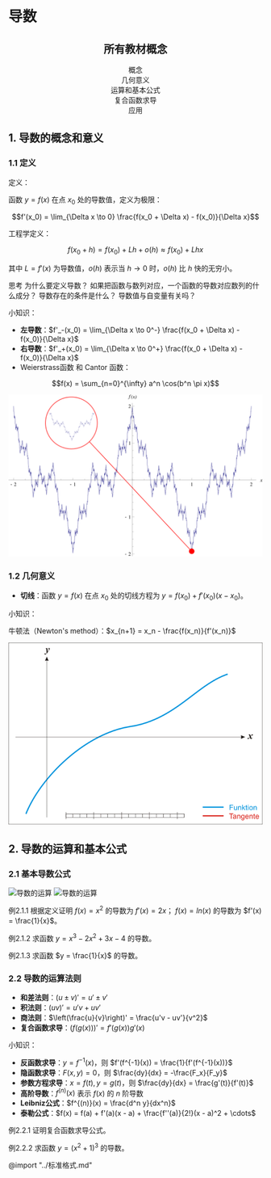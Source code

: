 <!-- markdownlint-disable MD033 MD001-->

# 导数

<h2 style = "text-align : center;"> 所有教材概念 </h2>

<ul style="text-align: center; padding-left:0;list-style-type: none;" >
    <li>概念</li>
    <li>几何意义</li>
    <li>运算和基本公式</li>
    <li>复合函数求导</li>
    <li>应用</li>
</ul>


## 1. 导数的概念和意义 

### 1.1 定义

<div class = "course">
    <span class="topicc">定义：</span>
   
</div>

<red>函数 $y = f(x)$ 在点 $x_0$ 处的导数值，定义为极限：</red>

$$f'(x_0) = \lim_{\Delta x \to 0} \frac{f(x_0 + \Delta x) - f(x_0)}{\Delta x}$$

<div class="extra_c">
    <span class="topice">工程学定义：</span>
</div>

<blue>$$ f(x_0+h) = f(x_0) + \textit{L}h + o(h) \approx f(x_0) + \textit{L} h x$$</blue>

<blue>其中 $\textit{L} = f'(x)$ 为导数值，$o(h)$ 表示当 $h \to 0$ 时，$o(h)$ 比 $h$ 快的无穷小。</blue>

<eg>思考</eg>
<comment style = "font-size: 1em">为什么要定义导数？</comment>
<comment style = "font-size: 1em">如果把函数与数列对应，一个函数的导数对应数列的什么成分？</comment>
<comment style = "font-size: 1em">导数存在的条件是什么？</comment>
<comment style = "font-size: 1em">导数值与自变量有关吗？</comment>

<div class="extra_c">
    <span class="topice">小知识：</span>
</div>

- **左导数**：$f'_-(x_0) = \lim_{\Delta x \to 0^-} \frac{f(x_0 + \Delta x) - f(x_0)}{\Delta x}$
- **右导数**：$f'_+(x_0) = \lim_{\Delta x \to 0^+} \frac{f(x_0 + \Delta x) - f(x_0)}{\Delta x}$
- Weierstrass函数 和 Cantor 函数：

$$f(x) = \sum_{n=0}^{\infty} a^n \cos(b^n \pi x)$$

![Weierstrass函数](image/WeierstrassFunction.svg)

### 1.2 几何意义

- **切线**：函数 $y = f(x)$ 在点 $x_0$ 处的切线方程为 $y = f(x_0) + f'(x_0)(x - x_0)$。

<div class="extra_c">
    <span class="topice">小知识：</span>
</div>

<blue>牛顿法（Newton's method）：$x_{n+1} = x_n - \frac{f(x_n)}{f'(x_n)}$</blue>

![切线](image/NewtonIteration_Ani.gif)



## 2. 导数的运算和基本公式

### 2.1 基本导数公式

![导数的运算](image/ds1j.png)
![导数的运算](image/ds2j.png)


<eg>例2.1.1</eg>
<comment style = "font-size: 1em">根据定义证明  $f(x) = x^2$ 的导数为 $f'(x) = 2x$； $f(x) = ln(x)$ 的导数为 $f'(x) = \frac{1}{x}$。</comment>

<eg>例2.1.2</eg>
<comment style = "font-size: 1em">求函数 $y = x^3 - 2x^2 + 3x - 4$ 的导数。</comment>

<eg>例2.1.3</eg>
<comment style = "font-size: 1em">求函数 $y = \frac{1}{x}$ 的导数。</comment>

### 2.2 导数的运算法则

- **和差法则**：$(u \pm v)' = u' \pm v'$
- **积法则**：$(uv)' = u'v + uv'$
- **商法则**：$\left(\frac{u}{v}\right)' = \frac{u'v - uv'}{v^2}$
- **复合函数求导**：$(f(g(x)))' = f'(g(x))g'(x)$

<div class="extra_c">
    <span class="topice">小知识：</span>
</div>

- **反函数求导**：$y = f^{-1}(x)$，则 $f'(f^{-1}(x)) = \frac{1}{f'(f^{-1}(x))}$
- **隐函数求导**：$F(x, y) = 0$，则 $\frac{dy}{dx} = -\frac{F_x}{F_y}$
- **参数方程求导**：$x = f(t), y = g(t)$，则 $\frac{dy}{dx} = \frac{g'(t)}{f'(t)}$
- **高阶导数**：$f^{(n)}(x)$ 表示 $f(x)$ 的 $n$ 阶导数
- **Leibniz公式**：$f^{(n)}(x) = \frac{d^n y}{dx^n}$
- **泰勒公式**：$f(x) = f(a) + f'(a)(x - a) + \frac{f''(a)}{2!}(x - a)^2 + \cdots$

<eg>例2.2.1</eg>
<comment style = "font-size: 1em">证明复合函数求导公式。</comment>

<eg>例2.2.2</eg>
<comment style = "font-size: 1em">求函数 $y = (x^2 + 1)^3$ 的导数。</comment>






<!-- - $f(n) = O(g(n))$，表示存在常数 $C > 0$ 和 $n_0$，使得对所有 $n > n_0$，有 $|f(n)| \leq C|g(n)|$。
- $f(n) = o(g(n))$，表示对任意常数 $C > 0$，存在 $n_0$，使得对所有 $n > n_0$，有 $|f(n)| \leq C|g(n)|$。 -->


<!-- markdownlint-enable MD033 MD001-->

@import "../标准格式.md"




